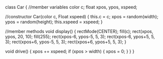 class Car {
  //member variables
  color c;
  float xpos, ypos, xspeed;

  //constructor
  Car(color c, Float xspeed) {
    this.c = c;
    xpos = random(width);
    ypos = random(height);
    this.xspeed = xspeed;
  }

  //member methods
  void display() {
    rectMode(CENTER);
    fill(c);
    rect(xpos, ypos, 20, 10);
    fill(255);
    rect(xpos-6, ypos-5, 5, 3);
    rect(xpos-6, ypos+5, 5, 3);
    rect(xpos+6, ypos-5, 5, 3);
    rect(xpos+6, ypos+5, 5, 3);
  }

  void drive() {
    xpos += xspeed;
    if (xpos > width) {
      xpos = 0;
    }
  }
}
